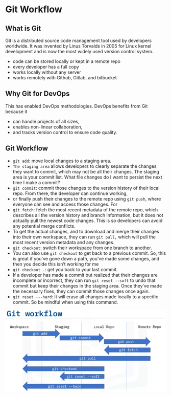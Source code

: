 # Git Workflow

## What is Git
Git is a distributed source code management tool used by developers worldwide. It was invented by Linus Torvalds in 2005 for Linux kernel development and is now the most widely used version control system. 

- code can be stored locally or kept in a remote repo
- every developer has a full copy
- works locally without any server
- works remotely with Github, Gitlab, and bitbucket

## Why Git for DevOps
This has enabled DevOps methodologies. DevOps benefits from Git because it 
- can handle projects of all sizes, 
- enables non-linear collaboration, 
- and tracks version control to ensure code quality. 

## Git Workflow
- `git add`: move local changes to a staging area. 
- `The staging area` allows developers to clearly separate the changes they want to commit, which may not be all their changes. The staging area is your commit list. What file changes do I want to persist the next time I make a commit? 
- `git commit`: commit those changes to the version history of their local repo. From there, the developer can continue working, 
- or finally push their changes to the remote repo using `git push`, where everyone can see and access those changes. For
- `git fetch`: fetch the most recent metadata of the remote repo, which describes all the version history and branch information, but it does not actually pull the newest code changes. This is so developers can avoid any potential merge conflicts. 
- To get the actual changes, and to download and merge their changes into their own workspace, they can run `git pull,` which will pull the most recent version metadata and any changes. 
- `git checkout`: switch their workspace from one branch to another. 
- You can also use `git checkout` to get back to a previous commit. So, this is great if you’ve gone down a path, you’ve made some changes, and then you decide this isn’t working for me
- `git checkout .`: get you back to your last commit. 
- If a developer has made a commit but realized that their changes are incomplete or incorrect, they can run `git reset --soft` to undo that commit but keep their changes in the staging area. Once they’ve made the necessary fixes, they can commit those changes once again. 
- `git reset ---hard`: It will erase all changes made locally to a specific commit. So be mindful when using this command.

![](/img/git-workflow.png)